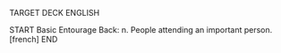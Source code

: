 TARGET DECK
ENGLISH

START
Basic
Entourage
Back: n. People attending an important person. [french]
END
